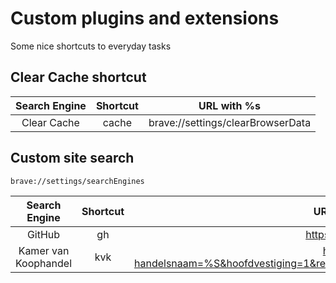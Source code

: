 # Custom plugins and extensions

Some nice shortcuts to everyday tasks

## Clear Cache shortcut

|Search Engine|Shortcut|URL with %s|
|:-:|:-:|:-:|
|Clear Cache|cache|brave://settings/clearBrowserData|

## Custom site search
`brave://settings/searchEngines`

|Search Engine|Shortcut|URL with %s (use %S for space instead of "+")|
|:-:|:-:|:-:|
|GitHub|gh|https://github.com/search?q=%S&type=repositories|
|Kamer van Koophandel|kvk|https://www.kvk.nl/zoeken/handelsregister/?handelsnaam=%S&hoofdvestiging=1&rechtspersoon=1&nevenvestiging=1&zoekvervallen=1&zoekuitgeschreven=1&start=0|
